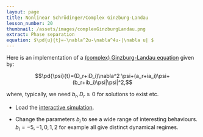 ```yaml
---
layout: page
title: Nonlinear Schrödinger/Complex Ginzburg-Landau
lesson_number: 20
thumbnail: /assets/images/complexGinzburgLandau.png
extract: Phase separation
equation: $\pd{u}{t}=-\nabla^2u-\nabla^4u-|\nabla u| $
---
```

Here is an implementation of a [(complex) Ginzburg-Landau equation](https://arxiv.org/abs/cond-mat/0106115) given by:

$$\pd{\psi}{t}=(D_r+iD_i)\nabla^2 \psi+(a_r+ia_i)\psi+(b_r+ib_i)\psi|\psi|^2,$$

where, typically, we need $b_r,D_r \geq 0$ for solutions to exist etc.

* Load the [interactive simulation](/sim/?preset=complexGinzburgLandau). 

* Change the parameters $b_i$ to see a wide range of interesting behaviours. $b_i=-5, -1, 0, 1, 2$ for example all give distinct dynamical regimes.
